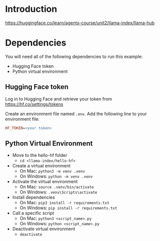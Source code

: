 # Introduction

https://huggingface.co/learn/agents-course/unit2/llama-index/llama-hub

# Dependencies

You will need all of the following dependencies to run this example:

 - Hugging Face token
 - Python virtual environment

## Hugging Face token

Log in to Hugging Face and retrieve your token from https://hf.co/settings/tokens

Create an environment file named `.env`. Add the following line to your environment file:

```ini
HF_TOKEN=<your token>
```

## Python Virtual Environment

 - Move to the hello-hf folder
   - `cd <llama-index/hello-hf>`
 - Create a virtual environment
   - On Mac: `python3 -m venv .venv`
   - On Windows: `python -m venv .venv`
 - Activate the virtual environment
   - On Mac: `source .venv/bin/activate`
   - On Windows: `.venv\Scripts\activate`
 - Install dependencies
   - On Mac: `pip3 install -r requirements.txt`
   - On Windows: `pip install -r requirements.txt`
 - Call a specific script
   - On Mac: `python3 <script_name>.py`
   - On Windows: `python <script_name>.py`
 - Deactivate virtual environment
   - `deactivate`